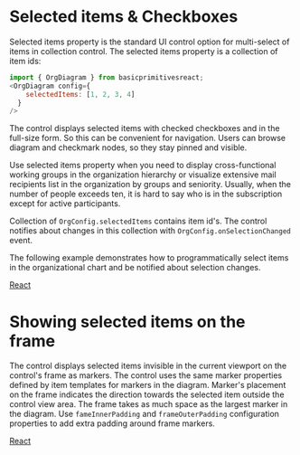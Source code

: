 # Selected items & Checkboxes
Selected items property is the standard UI control option for multi-select of items in collection control. The selected items property is a collection of item ids:

```JavaScript
import { OrgDiagram } from basicprimitivesreact;
<OrgDiagram config={
    selectedItems: [1, 2, 3, 4]
  }
/>
```

The control displays selected items with checked checkboxes and in the full-size form. So this can be convenient for navigation. Users can browse diagram and checkmark nodes, so they stay pinned and visible. 

Use selected items property when you need to display cross-functional working groups in the organization hierarchy or visualize extensive mail recipients list in the organization by groups and seniority. Usually, when the number of people exceeds ten, it is hard to say who is in the subscription except for active participants.

Collection of `OrgConfig.selectedItems` contains item id's. The control notifies about changes in this collection with `OrgConfig.onSelectionChanged` event.

The following example demonstrates how to programmatically select items in the organizational chart and be notified about selection changes.

[React](../src/Samples/SelectedItems.jsx)

# Showing selected items on the frame

The control displays selected items invisible in the current viewport on the control's frame as markers. The control uses the same marker properties defined by item templates for markers in the diagram. Marker's placement on the frame indicates the direction towards the selected item outside the control view area. The frame takes as much space as the largest marker in the diagram. Use `fameInnerPadding` and `frameOuterPadding` configuration properties to add extra padding around frame markers.

[React](../src/Samples/ShowFrame.jsx)